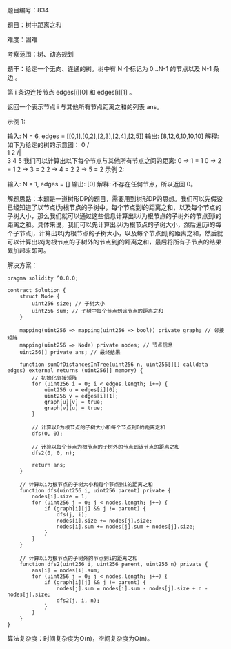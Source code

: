 题目编号：834

题目：树中距离之和

难度：困难

考察范围：树、动态规划

题干：给定一个无向、连通的树。树中有 N 个标记为 0...N-1 的节点以及 N-1 条边 。

第 i 条边连接节点 edges[i][0] 和 edges[i][1] 。

返回一个表示节点 i 与其他所有节点距离之和的列表 ans。

示例 1:

输入: N = 6, edges = [[0,1],[0,2],[2,3],[2,4],[2,5]]
输出: [8,12,6,10,10,10]
解释:
如下为给定的树的示意图：
  0
 / \
1   2
   /|\
  3 4 5
我们可以计算出以下每个节点与其他所有节点之间的距离:
0 -> 1 = 1
0 -> 2 = 1
2 -> 3 = 2
2 -> 4 = 2
2 -> 5 = 2
示例 2:

输入: N = 1, edges = []
输出: [0]
解释: 不存在任何节点，所以返回 0。

解题思路：本题是一道树形DP的题目，需要用到树形DP的思想。我们可以先假设已经知道了以节点i为根节点的子树中，每个节点到i的距离之和，以及每个节点的子树大小，那么我们就可以通过这些信息计算出以i为根节点的子树外的节点到i的距离之和。具体来说，我们可以先计算出以i为根节点的子树大小，然后遍历i的每个子节点j，计算出以j为根节点的子树大小，以及每个节点到j的距离之和，然后就可以计算出以j为根节点的子树外的节点到j的距离之和，最后将所有子节点的结果累加起来即可。

解决方案：

```solidity
pragma solidity ^0.8.0;

contract Solution {
    struct Node {
        uint256 size; // 子树大小
        uint256 sum; // 子树中每个节点到该节点的距离之和
    }

    mapping(uint256 => mapping(uint256 => bool)) private graph; // 邻接矩阵
    mapping(uint256 => Node) private nodes; // 节点信息
    uint256[] private ans; // 最终结果

    function sumOfDistancesInTree(uint256 n, uint256[][] calldata edges) external returns (uint256[] memory) {
        // 初始化邻接矩阵
        for (uint256 i = 0; i < edges.length; i++) {
            uint256 u = edges[i][0];
            uint256 v = edges[i][1];
            graph[u][v] = true;
            graph[v][u] = true;
        }

        // 计算以0为根节点的子树大小和每个节点到0的距离之和
        dfs(0, 0);

        // 计算以每个节点为根节点的子树外的节点到该节点的距离之和
        dfs2(0, 0, n);

        return ans;
    }

    // 计算以i为根节点的子树大小和每个节点到i的距离之和
    function dfs(uint256 i, uint256 parent) private {
        nodes[i].size = 1;
        for (uint256 j = 0; j < nodes.length; j++) {
            if (graph[i][j] && j != parent) {
                dfs(j, i);
                nodes[i].size += nodes[j].size;
                nodes[i].sum += nodes[j].sum + nodes[j].size;
            }
        }
    }

    // 计算以i为根节点的子树外的节点到i的距离之和
    function dfs2(uint256 i, uint256 parent, uint256 n) private {
        ans[i] = nodes[i].sum;
        for (uint256 j = 0; j < nodes.length; j++) {
            if (graph[i][j] && j != parent) {
                nodes[j].sum = nodes[i].sum - nodes[j].size + n - nodes[j].size;
                dfs2(j, i, n);
            }
        }
    }
}
```

算法复杂度：时间复杂度为O(n)，空间复杂度为O(n)。